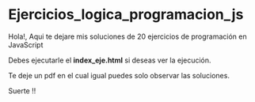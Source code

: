 # Ejercicios_logica_programacion_js

Hola!, Aqui te dejare mis soluciones de 20 ejercicios de programación en  JavaScript

Debes ejecutarle el <strong>index_eje.html</strong> si deseas ver la ejecución.

Te deje un pdf en el cual igual puedes solo observar las soluciones.

Suerte !!
